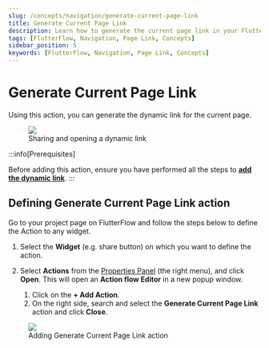 ```yaml
---
slug: /concepts/navigation/generate-current-page-link
title: Generate Current Page Link
description: Learn how to generate the current page link in your FlutterFlow app.
tags: [FlutterFlow, Navigation, Page Link, Concepts]
sidebar_position: 5
keywords: [FlutterFlow, Navigation, Page Link, Concepts]
---
```


# Generate Current Page Link

Using this action, you can generate the dynamic link for the current page.

<figure>
    <img src="https://firebasestorage.googleapis.com/v0/b/ecommerceflow-docs/o/dynamic-link-demo.gif?alt=media&token=f6aee025-782a-45b9-baa6-3d357ca30cec"></img>
  <figcaption class="centered-caption">Sharing and opening a dynamic link</figcaption>
</figure>

:::info[Prerequisites]

Before adding this action, ensure you have performed all the steps to [**add the dynamic link**](deep-dynamic-linking.md#adding-dynamic-link).
:::

## Defining Generate Current Page Link action

Go to your project page on FlutterFlow and follow the steps below to define the Action to any widget.

1. Select the **Widget** (e.g. share button) on which you want to define the action.

2. Select **Actions** from the [Properties Panel](../../intro/ff-ui/builder.md#properties-panel) 
   (the right menu), and click **Open**. This will open an **Action flow Editor** in a new popup window.
	1. Click on the **+ Add Action**.
	2. On the right side, search and select the **Generate Current Page Link** action and click 
	   **Close**.

<figure>
    <img src="https://firebasestorage.googleapis.com/v0/b/ecommerceflow-docs/o/adding-share-action.gif?alt=media&token=b94f6e86-1c1f-4a19-ad0b-b83cc66fc08f"></img>
  <figcaption class="centered-caption">Adding Generate Current Page Link action</figcaption>
</figure>
